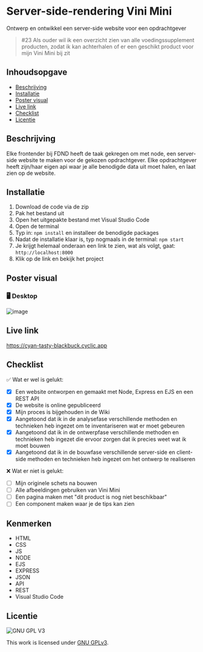 
# Server-side-rendering Vini Mini
Ontwerp en ontwikkel een server-side website voor een opdrachtgever

> #23 Als ouder wil ik een overzicht zien van alle voedingssupplement producten, zodat ik kan achterhalen of er een geschikt product voor mijn Vini Mini bij zit

## Inhoudsopgave

  * [Beschrijving](#beschrijving)
  * [Installatie](#installatie)
  * [Poster visual](#poster-visual)
  * [Live link](#live-link)
  * [Checklist](#checklist)
  * [Licentie](#licentie)


## Beschrijving
Elke frontender bij FDND heeft de taak gekregen om met node, een server-side website te maken voor de gekozen opdrachtgever. Elke opdrachtgever heeft zijn/haar eigen api waar je alle benodigde data uit moet halen, en laat zien op de website.

## Installatie
1. Download de code via de zip
2. Pak het bestand uit
3. Open het uitgepakte bestand met Visual Studio Code
4. Open de terminal
5. Typ in: `npm install` en installeer de benodigde packages
6. Nadat de installatie klaar is, typ nogmaals in de terminal: `npm start`
7. Je krijgt helemaal onderaan een link te zien, wat als volgt, gaat: `http://localhost:8000`
8. Klik op de link en bekijk het project

 ## Poster visual

 ### 🖥️ Desktop
![image](https://user-images.githubusercontent.com/112861033/225826034-088b2d71-238d-4492-ad9d-2cd7ae11cbe4.png)

## Live link
https://cyan-tasty-blackbuck.cyclic.app

## Checklist
✅ Wat er wel is gelukt:
- [x] Een website ontworpen en gemaakt met Node, Express en EJS en een REST API
- [x] De website is online gepubliceerd
- [x] Mijn proces is bijgehouden in de Wiki
- [x] Aangetoond dat ik in de analysefase verschillende methoden en technieken heb ingezet om te inventariseren wat er moet gebeuren
- [x] Aangetoond dat ik in de ontwerpfase verschillende methoden en technieken heb ingezet die ervoor zorgen dat ik precies weet wat ik moet bouwen
- [x]  Aangetoond dat ik in de bouwfase verschillende server-side en client-side methoden en technieken heb ingezet om het ontwerp te realiseren

❌ Wat er niet is gelukt:
- [ ] Mijn originele schets na bouwen
- [ ] Alle afbeeldingen gebruiken van Vini Mini
- [ ] Een pagina maken met "dit product is nog niet beschikbaar"
- [ ] Een component maken waar je de tips kan zien

## Kenmerken
* HTML
* CSS
* JS
* NODE 
* EJS
* EXPRESS
* JSON
* API
* REST
* Visual Studio Code

## Licentie

![GNU GPL V3](https://www.gnu.org/graphics/gplv3-127x51.png)

This work is licensed under [GNU GPLv3](./LICENSE).
